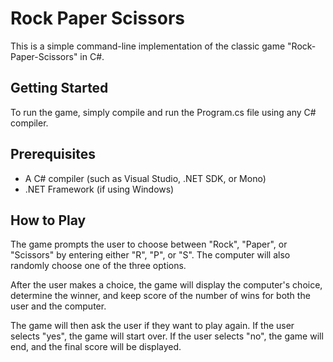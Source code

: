 # Rock Paper Scissors

This is a simple command-line implementation of the classic game "Rock-Paper-Scissors" in C#.

## Getting Started

To run the game, simply compile and run the Program.cs file using any C# compiler.

## Prerequisites

* A C# compiler (such as Visual Studio, .NET SDK, or Mono)
* .NET Framework (if using Windows)

## How to Play

The game prompts the user to choose between "Rock", "Paper", or "Scissors" by entering either "R", "P", or "S". The computer will also randomly choose one of the three options.

After the user makes a choice, the game will display the computer's choice, determine the winner, and keep score of the number of wins for both the user and the computer.

The game will then ask the user if they want to play again. If the user selects "yes", the game will start over. If the user selects "no", the game will end, and the final score will be displayed.
